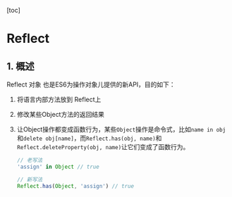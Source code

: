 [toc]

# Reflect

## 1. 概述

Reflect 对象 也是ES6为操作对象儿提供的新API，目的如下：

1. 将语言内部方法放到 Reflect上

2. 修改某些Object方法的返回结果

3. 让Object操作都变成函数行为，某些`Object`操作是命令式，比如`name in obj`和`delete obj[name]`，而`Reflect.has(obj, name)`和`Reflect.deleteProperty(obj, name)`让它们变成了函数行为。

   ```javascript
   // 老写法
   'assign' in Object // true

   // 新写法
   Reflect.has(Object, 'assign') // true
   ```
